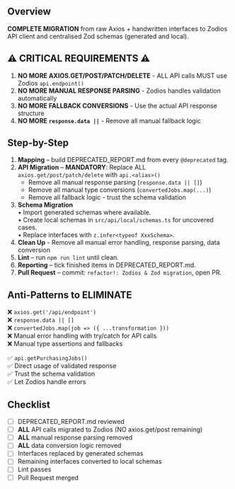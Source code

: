 ## Overview

**COMPLETE MIGRATION** from raw Axios + handwritten interfaces to Zodios API client
and centralised Zod schemas (generated and local).

## ⚠️ CRITICAL REQUIREMENTS ⚠️

1. **NO MORE AXIOS.GET/POST/PATCH/DELETE** - ALL API calls MUST use Zodios `api.endpoint()`
2. **NO MORE MANUAL RESPONSE PARSING** - Zodios handles validation automatically
3. **NO MORE FALLBACK CONVERSIONS** - Use the actual API response structure
4. **NO MORE `response.data ||`** - Remove all manual fallback logic

## Step-by-Step

1. **Mapping** – build DEPRECATED_REPORT.md from every `@deprecated` tag.
2. **API Migration** – **MANDATORY**: Replace ALL `axios.get/post/patch/delete` with `api.<alias>()`
   - Remove all manual response parsing (`response.data || []`)
   - Remove all manual type conversions (`convertedJobs.map(...)`)
   - Remove all fallback logic - trust the schema validation
3. **Schema Migration**  
   • Import generated schemas where available.  
   • Create local schemas in `src/api/local/schemas.ts` for uncovered cases.  
   • Replace interfaces with `z.infer<typeof XxxSchema>`.
4. **Clean Up** - Remove all manual error handling, response parsing, data conversion
5. **Lint** – run `npm run lint` until clean.
6. **Reporting** – tick finished items in DEPRECATED_REPORT.md.
7. **Pull Request** – commit: `refactor!: Zodios & Zod migration`, open PR.

## Anti-Patterns to ELIMINATE

❌ `axios.get('/api/endpoint')`  
❌ `response.data || []`  
❌ `convertedJobs.map(job => ({ ...transformation }))`  
❌ Manual error handling with try/catch for API calls  
❌ Manual type assertions and fallbacks

✅ `api.getPurchasingJobs()`  
✅ Direct usage of validated response  
✅ Trust the schema validation  
✅ Let Zodios handle errors

## Checklist

- [ ] DEPRECATED_REPORT.md reviewed
- [ ] **ALL** API calls migrated to Zodios (NO axios.get/post remaining)
- [ ] **ALL** manual response parsing removed
- [ ] **ALL** data conversion logic removed
- [ ] Interfaces replaced by generated schemas
- [ ] Remaining interfaces converted to local schemas
- [ ] Lint passes
- [ ] Pull Request merged
